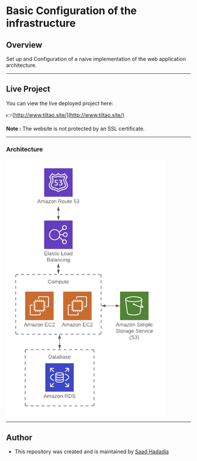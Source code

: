 # Basic Configuration of the infrastructure

## Overview

Set up and Configuration of a naive implementation of the web application architecture.

---

## Live Project

You can view the live deployed project here:

👉[http://www.tiltao.site/](http://www.tiltao.site/)

**Note :** The website is not protected by an SSL certificate.

---

### Architecture

![](architecture.png)

---

## Author
* This repository was created and is maintained by [Saad Hadadia](https://github.com/SaadHadadia/)
